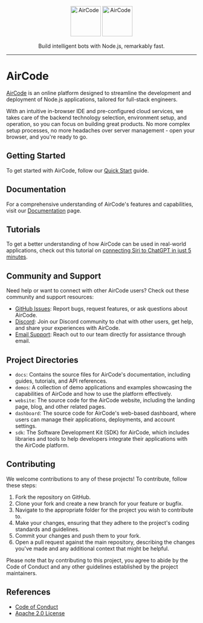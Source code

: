 <p align="center">
  <img src="https://user-images.githubusercontent.com/1651946/226529633-6a40a134-c783-42d0-8626-ba8a6e51f96e.png#gh-light-mode-only" height="80" style="max-width: 100%" alt="AirCode" />
  <img src="https://user-images.githubusercontent.com/1651946/226529630-9c331df6-b8c2-4429-be02-2a198bfe5ed3.png#gh-dark-mode-only" height="80" style="max-width: 100%" alt="AirCode" />
</p>

<p align="center">
  Build intelligent bots with Node.js, remarkably fast.
</p>

---

# AirCode

[AirCode](https://aircode.io) is an online platform designed to streamline the development and deployment of Node.js applications, tailored for full-stack engineers.

With an intuitive in-browser IDE and pre-configured cloud services, we takes care of the backend technology selection, environment setup, and operation, so you can focus on building great products. No more complex setup processes, no more headaches over server management - open your browser, and you're ready to go.

## Getting Started

To get started with AirCode, follow our [Quick Start](https://docs.aircode.io/getting-started/) guide.

## Documentation

For a comprehensive understanding of AirCode's features and capabilities, visit our [Documentation](https://docs.aircode.io) page.

## Tutorials

To get a better understanding of how AirCode can be used in real-world applications, check out this tutorial on [connecting Siri to ChatGPT in just 5 minutes](https://aircode.cool/hpwdi7n719).

## Community and Support

Need help or want to connect with other AirCode users? Check out these community and support resources:

- [GitHub Issues](https://github.com/aircodelabs/aircode/issues): Report bugs, request features, or ask questions about AirCode.
- [Discord](https://discord.com/invite/XrMVdYdEuY): Join our Discord community to chat with other users, get help, and share your experiences with AirCode.
- [Email Support](https://docs.aircode.io/help): Reach out to our team directly for assistance through email.

## Project Directories

- `docs`: Contains the source files for AirCode's documentation, including guides, tutorials, and API references.
- `demos`: A collection of demo applications and examples showcasing the capabilities of AirCode and how to use the platform effectively.
- `website`: The source code for the AirCode website, including the landing page, blog, and other related pages.
- `dashboard`: The source code for AirCode's web-based dashboard, where users can manage their applications, deployments, and account settings.
- `sdk`: The Software Development Kit (SDK) for AirCode, which includes libraries and tools to help developers integrate their applications with the AirCode platform.

## Contributing

We welcome contributions to any of these projects! To contribute, follow these steps:

1. Fork the repository on GitHub.
2. Clone your fork and create a new branch for your feature or bugfix.
3. Navigate to the appropriate folder for the project you wish to contribute to.
4. Make your changes, ensuring that they adhere to the project's coding standards and guidelines.
5. Commit your changes and push them to your fork.
6. Open a pull request against the main repository, describing the changes you've made and any additional context that might be helpful.

Please note that by contributing to this project, you agree to abide by the Code of Conduct and any other guidelines established by the project maintainers.

## References

- [Code of Conduct](./CODE_OF_CONDUCT.md)
- [Apache 2.0 License](./LICENSE)
